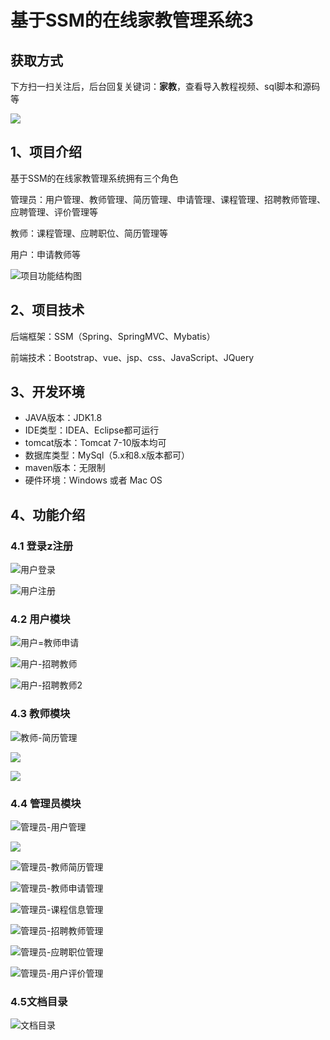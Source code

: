 # 基于SSM的在线家教管理系统3

## 获取方式

下方扫一扫关注后，后台回复关键词：**家教**，查看导入教程视频、sql脚本和源码等

 ![](https://www.codeshop.fun/Typora-Images/202205281253739.png)

## 1、项目介绍

基于SSM的在线家教管理系统拥有三个角色

管理员：用户管理、教师管理、简历管理、申请管理、课程管理、招聘教师管理、应聘管理、评价管理等

教师：课程管理、应聘职位、简历管理等

用户：申请教师等

![项目功能结构图](https://www.codeshop.fun/Typora-Images/202208122353258.jpg)


## 2、项目技术

后端框架：SSM（Spring、SpringMVC、Mybatis）

前端技术：Bootstrap、vue、jsp、css、JavaScript、JQuery

## 3、开发环境

- JAVA版本：JDK1.8
- IDE类型：IDEA、Eclipse都可运行
- tomcat版本：Tomcat 7-10版本均可
- 数据库类型：MySql（5.x和8.x版本都可） 
- maven版本：无限制
- 硬件环境：Windows 或者 Mac OS


## 4、功能介绍

### 4.1 登录z注册

![用户登录](https://www.codeshop.fun/Typora-Images/202208122354402.jpg)

![用户注册](https://www.codeshop.fun/Typora-Images/202208122354851.jpg)

### 4.2 用户模块

![用户=教师申请](https://www.codeshop.fun/Typora-Images/202208122354704.jpg)

![用户-招聘教师](https://www.codeshop.fun/Typora-Images/202208122354824.jpg)

![用户-招聘教师2](https://www.codeshop.fun/Typora-Images/202208122354936.jpg)

### 4.3 教师模块

![教师-简历管理](https://www.codeshop.fun/Typora-Images/202208122354357.jpg)

![](https://www.codeshop.fun/Typora-Images/202208122354656.jpeg)

![](https://www.codeshop.fun/Typora-Images/202208122354937.jpeg)

### 4.4 管理员模块

![管理员-用户管理](https://www.codeshop.fun/Typora-Images/202208122354983.jpg)

![](https://www.codeshop.fun/Typora-Images/202208122354094.jpeg)

![管理员-教师简历管理](https://www.codeshop.fun/Typora-Images/202208122354825.jpg)

![管理员-教师申请管理](https://www.codeshop.fun/Typora-Images/202208122355193.jpg)

![管理员-课程信息管理](https://www.codeshop.fun/Typora-Images/202208122355480.jpg)

![管理员-招聘教师管理](https://www.codeshop.fun/Typora-Images/202208122355554.jpg)

![管理员-应聘职位管理](https://www.codeshop.fun/Typora-Images/202208122355605.jpg)

![管理员-用户评价管理](https://www.codeshop.fun/Typora-Images/202208122355612.jpg)

###  4.5文档目录

![文档目录](https://www.codeshop.fun/Typora-Images/202208122355814.jpg)

